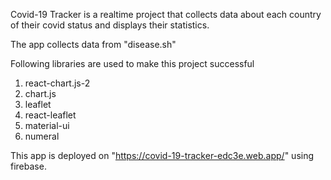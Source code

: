 Covid-19 Tracker is a realtime project that collects data about each country of their covid status and displays their statistics.

The app collects data from "disease.sh"

Following libraries are used to make this project successful

1. react-chart.js-2
2. chart.js
3. leaflet
4. react-leaflet
5. material-ui
6. numeral

This app is deployed on "https://covid-19-tracker-edc3e.web.app/" using firebase.

